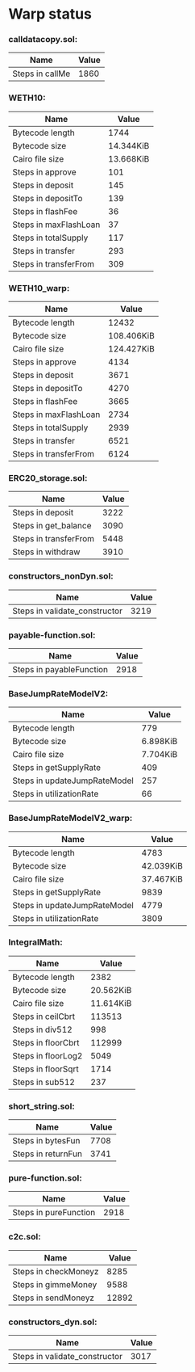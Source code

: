 # Warp status
### calldatacopy.sol:
| Name | Value |
| ----------- | ----------- |
| Steps in callMe | 1860 |
### WETH10:
| Name | Value |
| ----------- | ----------- |
| Bytecode length | 1744 |
| Bytecode size | 14.344KiB |
| Cairo file size | 13.668KiB |
| Steps in approve | 101 |
| Steps in deposit | 145 |
| Steps in depositTo | 139 |
| Steps in flashFee | 36 |
| Steps in maxFlashLoan | 37 |
| Steps in totalSupply | 117 |
| Steps in transfer | 293 |
| Steps in transferFrom | 309 |
### WETH10_warp:
| Name | Value |
| ----------- | ----------- |
| Bytecode length | 12432 |
| Bytecode size | 108.406KiB |
| Cairo file size | 124.427KiB |
| Steps in approve | 4134 |
| Steps in deposit | 3671 |
| Steps in depositTo | 4270 |
| Steps in flashFee | 3665 |
| Steps in maxFlashLoan | 2734 |
| Steps in totalSupply | 2939 |
| Steps in transfer | 6521 |
| Steps in transferFrom | 6124 |
### ERC20_storage.sol:
| Name | Value |
| ----------- | ----------- |
| Steps in deposit | 3222 |
| Steps in get_balance | 3090 |
| Steps in transferFrom | 5448 |
| Steps in withdraw | 3910 |
### constructors_nonDyn.sol:
| Name | Value |
| ----------- | ----------- |
| Steps in validate_constructor | 3219 |
### payable-function.sol:
| Name | Value |
| ----------- | ----------- |
| Steps in payableFunction | 2918 |
### BaseJumpRateModelV2:
| Name | Value |
| ----------- | ----------- |
| Bytecode length | 779 |
| Bytecode size | 6.898KiB |
| Cairo file size | 7.704KiB |
| Steps in getSupplyRate | 409 |
| Steps in updateJumpRateModel | 257 |
| Steps in utilizationRate | 66 |
### BaseJumpRateModelV2_warp:
| Name | Value |
| ----------- | ----------- |
| Bytecode length | 4783 |
| Bytecode size | 42.039KiB |
| Cairo file size | 37.467KiB |
| Steps in getSupplyRate | 9839 |
| Steps in updateJumpRateModel | 4779 |
| Steps in utilizationRate | 3809 |
### IntegralMath:
| Name | Value |
| ----------- | ----------- |
| Bytecode length | 2382 |
| Bytecode size | 20.562KiB |
| Cairo file size | 11.614KiB |
| Steps in ceilCbrt | 113513 |
| Steps in div512 | 998 |
| Steps in floorCbrt | 112999 |
| Steps in floorLog2 | 5049 |
| Steps in floorSqrt | 1714 |
| Steps in sub512 | 237 |
### short_string.sol:
| Name | Value |
| ----------- | ----------- |
| Steps in bytesFun | 7708 |
| Steps in returnFun | 3741 |
### pure-function.sol:
| Name | Value |
| ----------- | ----------- |
| Steps in pureFunction | 2918 |
### c2c.sol:
| Name | Value |
| ----------- | ----------- |
| Steps in checkMoneyz | 8285 |
| Steps in gimmeMoney | 9588 |
| Steps in sendMoneyz | 12892 |
### constructors_dyn.sol:
| Name | Value |
| ----------- | ----------- |
| Steps in validate_constructor | 3017 |
